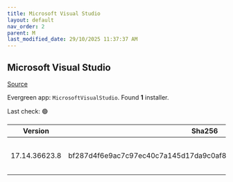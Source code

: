 ```yaml
---
title: Microsoft Visual Studio
layout: default
nav_order: 2
parent: M
last_modified_date: 29/10/2025 11:37:37 AM
---
```


## Microsoft Visual Studio

[Source](https://visualstudio.microsoft.com/)

Evergreen app: `MicrosoftVisualStudio`. Found **1** installer.

Last check: 🟢

| Version       | Sha256                                                           | Size    | URI                                                                                                                                                                                                                                                                                                                                                      |
| ------------- | ---------------------------------------------------------------- | ------- | -------------------------------------------------------------------------------------------------------------------------------------------------------------------------------------------------------------------------------------------------------------------------------------------------------------------------------------------------------- |
| 17.14.36623.8 | bf287d4f6e9ac7c97ec40c7a145d17da9c0af8c6178066205302e56d1840da66 | 4459056 | [https://download.visualstudio.microsoft.com/download/pr/5011a9cc-e8ef-42cb-ad72-87de1031accc/bf287d4f6e9ac7c97ec40c7a145d17da9c0af8c6178066205302e56d1840da66/vs_Setup.exe](https://download.visualstudio.microsoft.com/download/pr/5011a9cc-e8ef-42cb-ad72-87de1031accc/bf287d4f6e9ac7c97ec40c7a145d17da9c0af8c6178066205302e56d1840da66/vs_Setup.exe) |
